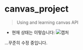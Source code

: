# canvas_project

> Using and learning canvas API

* 현재 상태는 이렇습니다:
![캡처](https://user-images.githubusercontent.com/111559629/234323659-6849bb75-97ea-4baf-8458-78c284060e92.PNG)

...꾸준히 수정 중입니다.
